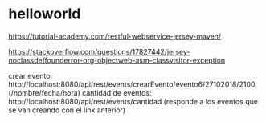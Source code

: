 # helloworld

https://tutorial-academy.com/restful-webservice-jersey-maven/

https://stackoverflow.com/questions/17827442/jersey-noclassdeffounderror-org-objectweb-asm-classvisitor-exception

crear evento: http://localhost:8080/api/rest/events/crearEvento/evento6/27102018/2100 (/nombre/fecha/hora)
cantidad de eventos: http://localhost:8080/api/rest/events/cantidad (responde a los eventos que se van creando con el link anterior)
